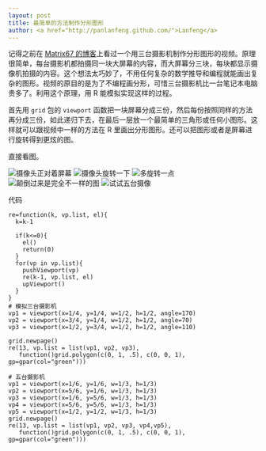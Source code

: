 ```yaml
---
layout: post
title: 最简单的方法制作分形图形
author: <a href="http://panlanfeng.github.com/">Lanfeng</a>
---
```


记得之前在 [Matrix67 的博客](http://www.matrix67.com/blog/archives/3913)上看过一个用三台摄影机制作分形图形的视频。原理很简单，每台摄影机都拍摄同一块大屏幕的内容，而大屏幕分三块，每块都显示摄像机拍摄的内容。这个想法太巧妙了，不用任何复杂的数学推导和编程就能画出复杂的图形。视频的原目的是为了不编程画分形，可惜三台摄影机比一台笔记本电脑贵多了。利用这个原理，用 R 能模拟实现这样的过程。  

首先用 `grid` 包的 `viewport` 函数把一块屏幕分成三份，然后每份按照同样的方法再分成三份，如此递归下去，在最后一层放一个最简单的三角形或任何小图形。这样就可以跟视频中一样的方法在 R 里画出分形图形。还可以把图形或者是屏幕进行旋转得到更炫的图。

直接看图。  

![](../../../pic/triangle000.png "摄像头正对着屏幕")
![](../../../pic/tri70-20-0.png "摄像头旋转一下")
![](../../../pic/tri70.png "多旋转一点")	
![](../../../pic/triangle180.png "颠倒过来是完全不一样的图")
![](../../../pic/square.png "试试五台摄像")  

代码 

    re=function(k, vp.list, el){
      k=k-1
    
      if(k<=0){
        el()
        return(0)
      }
      for(vp in vp.list){
        pushViewport(vp)
        re(k-1, vp.list, el)
        upViewport()
      }
    }
    # 模拟三台摄影机
    vp1 = viewport(x=1/4, y=1/4, w=1/2, h=1/2, angle=170)    
    vp2 = viewport(x=3/4, y=1/4, w=1/2, h=1/2, angle=70)
    vp3 = viewport(x=1/2, y=3/4, w=1/2, h=1/2, angle=110)

    grid.newpage()
    re(13, vp.list = list(vp1, vp2, vp3), 
       function()grid.polygon(c(0, 1, .5), c(0, 0, 1), gp=gpar(col="green")))

    # 五台摄影机
    vp1 = viewport(x=1/6, y=1/6, w=1/3, h=1/3)
    vp2 = viewport(x=5/6, y=1/6, w=1/3, h=1/3)
    vp3 = viewport(x=1/6, y=5/6, w=1/3, h=1/3)
    vp4 = viewport(x=5/6, y=5/6, w=1/3, h=1/3)
    vp5 = viewport(x=1/2, y=1/2, w=1/3, h=1/3)
    grid.newpage()
    re(13, vp.list = list(vp1, vp2, vp3, vp4,vp5), 
       function()grid.polygon(c(0, 1, .5), c(0, 0, 1), gp=gpar(col="green")))

                   
